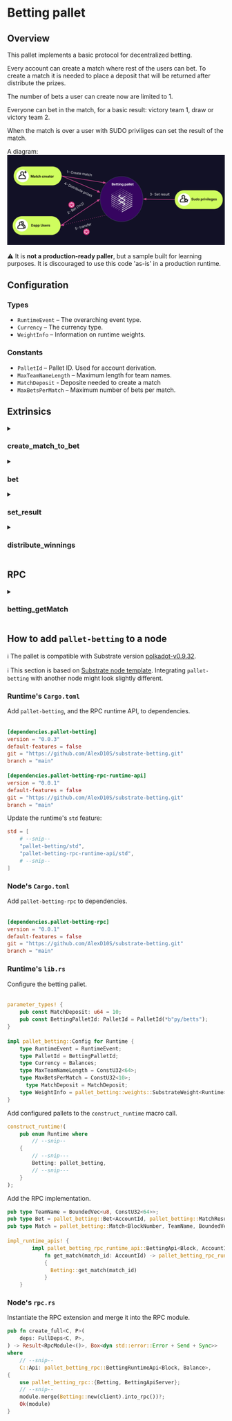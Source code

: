 # Betting pallet

## Overview

This pallet implements a basic protocol for decentralized betting.

Every account can create a match where rest of the users can bet. To create a match it is needed to place a deposit that will be returned after distribute the prizes.

The number of bets a user can create now are limited to 1.

Everyone can bet in the match, for a basic result: victory team 1, draw or victory team 2.

When the match is over a user with SUDO priviliges can set the result of the match.

A diagram:
![Diagram](assets/diagram.png)

:warning: It is **not a production-ready paller**, but a sample built for learning purposes. It is discouraged to use this code 'as-is' in a production runtime.

## Configuration

### Types
* `RuntimeEvent` – The overarching event type.
* `Currency` – The currency type.
* `WeightInfo` – Information on runtime weights.

### Constants
* `PalletId` – Pallet ID. Used for account derivation.
* `MaxTeamNameLength` – Maximum length for team names.
* `MatchDeposit` - Deposite needed to create a match
* `MaxBetsPerMatch` – Maximum number of bets per match.

## Extrinsics

<details>
<summary><h3>create_match_to_bet</h3></summary>

Creates a match to bet on. This function must be dispatched by a signed extrinsic.
Emit an event on success: `MatchCreated`.

#### Parameters:
  * `origin` – Origin for the call. Must be signed.
  * `team1` – Name of the first team.
  * `team2` – Name of the second team.
  * `start` – Time when the match starts and a bet can not be placed (in blocks).
  * `lenght` – Duration of the match (in blocks).

#### Errors:
  * `MatchAlreadyExists` – A match for the specified values already exists.
  * `OriginHasAlreadyOpenMatch` – An origin can only have one match open.
  * `TimeMatchOver` – The match is created when the match time is over.
</details>

<details>
<summary><h3>bet</h3></summary>

Create bet for a match.
Emit an event on success: `BetPlaced`.

#### Parameters:
  * `origin` – Origin for the call. Must be signed.
  * `match_id` – Id of the match, in our case the creator of the bet accountId.
  * `amount_to_bet` – Amount placed for the bet.
  * `result` – The result for the bet.

#### Errors:
  * `MatchDoesNotExist` – A match selected for the bet doesn't exist.
  * `OriginHasAlreadyOpenMatch` – If the match has started, betting is not allowed.
  * `TimeMatchOver` – The match is created when the match time is over.
  * `MaxBets` – The match has reach its betting limit.
  * `AlreadyBet` – You already place the same bet in that match.
</details>

<details>
<summary><h3>set_result</h3></summary>

Notify the result of an existing match.
The dispatch origin for this call must be _Root_.
Emit an event on success: `MatchResult`.

#### Parameters:
  * `origin` – Origin for the call. Must be signed.
  * `match_id` – Id of the match, in our case the creator of the bet accountId.
  * `result` – The result of the match.

#### Errors:
  * `MatchDoesNotExist` – A match selected for the bet doesn't exist.
  * `TimeMatchNotOver` –  If the match is not over, set the result is not allowed.
</details>

<details>
<summary><h3>distribute_winnings</h3></summary>

When a match ends someone the owner of the match can distribute the money from the winers and delete the match.

#### Parameters:
  * `origin` – Origin for the call. Must be signed.

#### Errors:
  * `MatchDoesNotExist` – A match selected for the bet doesn't exist.
  * `MatchNotResult` –  The match still has not a result.
</details>

## RPC 

<details>
<summary><h3>betting_getMatch</h3></summary>

Get a match stored.

#### Parameters:
* `match_id` – ID of the match to retrieve (accountId of the creator).
</details>

## How to add `pallet-betting` to a node

:information_source: The pallet is compatible with Substrate version
[polkadot-v0.9.32](https://github.com/paritytech/substrate/tree/polkadot-v0.9.32).

:information_source: This section is based on
[Substrate node template](https://github.com/substrate-developer-hub/substrate-node-template/tree/main).
Integrating `pallet-betting` with another node might look slightly different.

### Runtime's `Cargo.toml`

Add `pallet-betting`, and the RPC runtime API, to dependencies.
```toml

[dependencies.pallet-betting]
version = "0.0.3"
default-features = false
git = "https://github.com/AlexD10S/substrate-betting.git"
branch = "main"

[dependencies.pallet-betting-rpc-runtime-api]
version = "0.0.1"
default-features = false
git = "https://github.com/AlexD10S/substrate-betting.git"
branch = "main"
```

Update the runtime's `std` feature:
```toml
std = [
    # --snip--
    "pallet-betting/std",
    "pallet-betting-rpc-runtime-api/std",
    # --snip--
]
```

### Node's `Cargo.toml`

Add `pallet-betting-rpc` to dependencies.
```toml

[dependencies.pallet-betting-rpc]
version = "0.0.1"
default-features = false
git = "https://github.com/AlexD10S/substrate-betting.git"
branch = "main"
```

### Runtime's `lib.rs`


Configure the betting pallet.
```rust

parameter_types! {
    pub const MatchDeposit: u64 = 10;
    pub const BettingPalletId: PalletId = PalletId(*b"py/betts");
}

impl pallet_betting::Config for Runtime {
    type RuntimeEvent = RuntimeEvent;
    type PalletId = BettingPalletId;
    type Currency = Balances;
    type MaxTeamNameLength = ConstU32<64>;
    type MaxBetsPerMatch = ConstU32<10>;
	  type MatchDeposit = MatchDeposit;
    type WeightInfo = pallet_betting::weights::SubstrateWeight<Runtime>;
}
```

Add configured pallets to the `construct_runtime` macro call.
```rust
construct_runtime!(
    pub enum Runtime where
        // --snip--
    {
        // --snip---
        Betting: pallet_betting,
        // --snip---
    }
);
```

Add the RPC implementation.
```rust
pub type TeamName = BoundedVec<u8, ConstU32<64>>;
pub type Bet = pallet_betting::Bet<AccountId, pallet_betting::MatchResult, Balance>;
pub type Match = pallet_betting::Match<BlockNumber, TeamName, BoundedVec<Bet, ConstU32<10>>, Balance>;

impl_runtime_apis! {
		impl pallet_betting_rpc_runtime_api::BettingApi<Block, AccountId, Match> for Runtime {
			fn get_match(match_id: AccountId) -> pallet_betting_rpc_runtime_api::RpcResult<Match>
			{
			  Betting::get_match(match_id)
			}
	}
``` 


### Node's `rpc.rs`

Instantiate the RPC extension and merge it into the RPC module.
```rust
pub fn create_full<C, P>(
    deps: FullDeps<C, P>,
) -> Result<RpcModule<()>, Box<dyn std::error::Error + Send + Sync>>
where
    // --snip--
    C::Api: pallet_betting_rpc::BettingRuntimeApi<Block, Balance>,
{
    use pallet_betting_rpc::{Betting, BettingApiServer};
    // --snip--
    module.merge(Betting::new(client).into_rpc())?;
    Ok(module)
}
``` 
